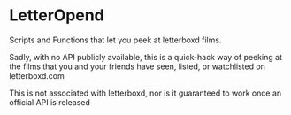 LetterOpend
===========

Scripts and Functions that let you peek at letterboxd films.

Sadly, with no API publicly available, this is a quick-hack way of peeking at the films that you and your friends have seen, listed, or watchlisted on letterboxd.com

This is not associated with letterboxd, nor is it guaranteed to work once an official API is released

